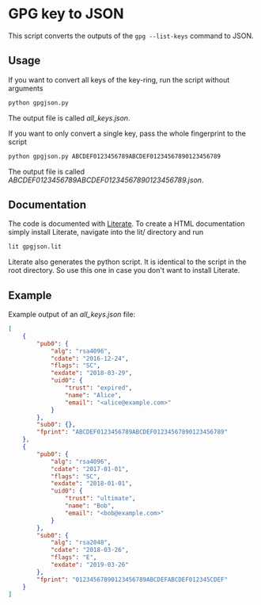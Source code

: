 # GPG key to JSON

This script converts the outputs of the `gpg --list-keys` command to JSON.

## Usage

If you want to convert all keys of the key-ring, run the script without arguments

```bash
python gpgjson.py
```

The output file is called *all_keys.json*.

If you want to only convert a single key, pass the whole fingerprint to the script
```bash
python gpgjson.py ABCDEF0123456789ABCDEF01234567890123456789
```

The output file is called *ABCDEF0123456789ABCDEF01234567890123456789.json*.

## Documentation

The code is documented with [Literate](https://github.com/zyedidia/Literate). To create a
HTML documentation simply install Literate, navigate into the lit/ directory and run
```bash
lit gpgjson.lit
```

Literate also generates the python script. It is identical to the script in the root
directory. So use this one in case you don't want to install Literate.

## Example

Example output of an *all_keys.json* file:

```json
[
    {
        "pub0": {
            "alg": "rsa4096",
            "cdate": "2016-12-24",
            "flags": "SC",
            "exdate": "2018-03-29",
            "uid0": {
                "trust": "expired",
                "name": "Alice",
                "email": "<alice@example.com>"
            }
        },
        "sub0": {},
        "fprint": "ABCDEF0123456789ABCDEF01234567890123456789"
    },
    {
        "pub0": {
            "alg": "rsa4096",
            "cdate": "2017-01-01",
            "flags": "SC",
            "exdate": "2018-01-01",
            "uid0": {
                "trust": "ultimate",
                "name": "Bob",
                "email": "<bob@example.com>"
            }
        },
        "sub0": {
            "alg": "rsa2048",
            "cdate": "2018-03-26",
            "flags": "E",
            "exdate": "2019-03-26"
        },
        "fprint": "01234567890123456789ABCDEFABCDEF012345CDEF"
    }
]
```
